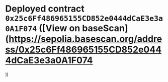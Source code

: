 
# Deployed contract `0x25c6Ff486965155CD852e0444dCaE3e3a0A1F074` ([View on baseScan](https://sepolia.basescan.org/address/0x25c6Ff486965155CD852e0444dCaE3e3a0A1F074
))
